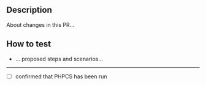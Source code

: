 ## Description
About changes in this PR...

## How to test
- ... proposed steps and scenarios...

---

- [ ] confirmed that PHPCS has been run
